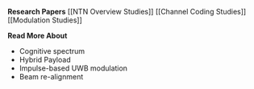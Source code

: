 
**Research Papers**
[[NTN Overview Studies]]
[[Channel Coding Studies]]
[[Modulation Studies]]


**Read More About**
- Cognitive spectrum
- Hybrid Payload
- Impulse-based UWB modulation 
- Beam re-alignment